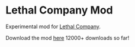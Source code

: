 # Lethal Company Mod

Experimental mod for [Lethal Company](https://store.steampowered.com/app/1966720/Lethal_Company/).

Download the mod [here](https://thunderstore.io/c/lethal-company/p/BingusGommers/GodMod/) 12000+ downloads so far!

